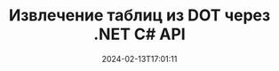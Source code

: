 ---
############################# Static ############################
layout: "auto-gen-parser"
date: 2024-02-13T17:01:11
draft: false
otherformats: dotm dotx epub html mht mhtml odp ods odt one otp ott pdf pps ppsx ppt

############################# Head ############################
head_title: "Извлечение таблиц из DOT и других файлов через .NET C# API"
head_description: "GroupDocs.Parser for .NET API позволяет программистам извлекать таблицы из PDF, DOC, DOCX, PPT, PPTX, EML, MSG, XLS, XLSX, CSV, ODT, RTF и многих других типов документов в приложениях .NET."

############################# Header ############################
title: "Извлечение таблиц из DOT через .NET C# API"
description: "GroupDocs.Parser for .NET API позволяет программистам извлекать таблицы из документов или страниц PDF, DOC, DOCX, PPT, PPTX, EML, MSG, XLS, XLSX, CSV, ODT, RTF и EPUB."
bg_image: "https://cms.admin.containerize.com/templates/aspose/App_Themes/V3/images/bg/header1.png"
bg_overlay: false
button:
    enable: true
    icon: "fas fa-arrow-down"
    label: "Скачать бесплатную пробную версию"
    link: "https://downloads.groupdocs.com/parser/net"

############################# SubMenu ############################
submenu:
    enable: true

    left:
        img_alt: "GroupDocs.Parser for .NET"
        image: "https://cms.admin.containerize.com/templates/groupdocs/images/product-logos/90x90-noborder/groupdocs-parser-net.png"
        product: "GroupDocs.Parser"
        platform: ".NET"

    middle:
        button:

            # button loop
            - link: "https://apireference.groupdocs.com/parser/net"
              text: "Справочник по API"

            # button loop
            - link: "https://github.com/groupdocs-parser"
              text: "Примеры кода"

            # button loop
            - link: "https://products.groupdocs.app/parser/family"
              text: "Живые демонстрации"

            # button loop
            - link: "https://purchase.groupdocs.com/pricing/parser/net"
              text: "Цены"

    right:
        link_download: "https://downloads.groupdocs.com/parser"
        link_learn: "https://docs.groupdocs.com/parser/net"
        link_buy: "https://purchase.groupdocs.com"

############################# About ############################
about:
    enable: true
    title: "Как извлечь таблицы из файлов DOT с помощью API .NET?"
    content: |
        Таблица представляет собой набор ячеек, расположенных в строках и столбцах. Таблицы играют очень важную роль в хранении, а также организации подробных или сложных данных, позволяя пользователям легко читать и просматривать их. Таблицы можно использовать по-разному, например, для создания списков, сравнения информации, выравнивания данных, группировки информации, выделения тенденций или закономерностей в данных и многих других. GroupDocs.Parser for .NET — это полезный API, который позволяет программистам разрабатывать решения для извлечения таблиц, текста и изображений из различных типов поддерживаемых форматов документов, таких как PDF, электронные письма, электронные книги, Word (DOC, DOCX), PowerPoint ( PPT, PPTX), Excel (XLS, XLSX), электронные письма (EML, MSG) и многие другие. .NET API включает в себя несколько важных функций для работы с таблицами, таких как извлечение всех таблиц из документов, извлечение таблицы с определенной страницы, получение данных ячейки таблицы, получение общего количества строк и столбцов таблицы, получение строки высота, печать данных таблицы и многое другое.
        
        

############################# Steps ############################
steps:
    enable: true
    title_left: "Извлечь таблицы из DOT в .NET"
    content_left: |
        [GroupDocs.Parser for .NET](/ru/parser/net/) позволяет разработчикам C# извлекать таблицы из файла DOT, выполняя несколько простых шагов.
        
        * Создать объект [Parser](https://reference.groupdocs.com/net/parser/groupdocs.parser/parser) для исходного документа;
        * Проверьте, поддерживает ли документ извлечение таблицы;
        * Создайте экземпляры классов [PageTableAreaOptions](https://reference.groupdocs.com/parser/net/groupdocs.parser.options/pagetableareaoptions/) и [TemplateTableLayout](https://reference.groupdocs.com/parser/net/groupdocs.parser.templates/templatetablelayout/) для задания макета таблиц
        * Вызовите метод [GetTables](https://reference.groupdocs.com/parser/net/groupdocs.parser/parser/methods/gettables) и получите коллекцию [PageTableArea](https://reference.groupdocs.com/parser/net/groupdocs.parser.data/pagetablearea) объектов;

    title_right: "Узнать больше про извлечение таблиц"
    content_right: |
        * <a href="https://docs.groupdocs.com/parser/net/extract-tables-from-document/">Как извлечь таблицы из документа в C#</a>
        * <a href="https://docs.groupdocs.com/parser/net/extract-tables-from-document-page/">Как извлечь таблицы из страницы документа в C#</a>
 
    code: |
     {{% parser/additional-styles %}}
     {{< parser/code-parser title="Как извлечь таблицы из файла DOT, используя пример кода C#">}}

        ```csharp    
        // Извлечение таблиц из файла DOT с помощью API GroupDocs.Parser
        // Создайте экземпляр класса Parser
        using (Parser parser = new Parser(filePath)) {
            // Проверьте, поддерживает ли документ извлечение таблицы
            if (!parser.Features.Tables) {
                Console.WriteLine("Документ не поддерживает извлечение таблиц.");
                return;
            }
            // Создадим раскладку столов
            TemplateTableLayout layout = new TemplateTableLayout(
                new double[] { 50, 95, 275, 415, 485, 545 },
                new double[] { 325, 340, 365, 395 });
            // Создайте параметры для извлечения таблицы
            PageTableAreaOptions options = new PageTableAreaOptions(layout);
            // Извлечение таблиц из документа.
            IEnumerable<PageTableArea> tables = parser.GetTables(options);
            // Итерация по таблицам
            foreach (PageTableArea t in tables) {
                // Перебирать строки
                for (int row = 0; row < t.RowCount; row++) {
                    // Итерация по столбцам
                    for (int column = 0; column < t.ColumnCount; column++) {
                        // Получить ячейку таблицы
                        PageTableAreaCell cell = t[row, column];
                        if (cell != null) {
                            // Распечатать текст ячейки таблицы
                            Console.Write(cell.Text);
                            Console.Write(" | ");
                        }
                    }
                    Console.WriteLine();
                }
                Console.WriteLine();
            }
        }
        ```
     {{< /parser/code-parser >}}

############################# More ############################
more:
    enable: true
    title_left: "Системные Требования"
    content_left: |
        GroupDocs.Parser for .NET API поддерживаются на всех основных платформах и операционных системах. Перед выполнением приведенного ниже кода убедитесь, что в вашей системе установлены следующие предварительные компоненты.
        
        * Операционные системы: Microsoft Windows, Linux, MacOS
        * Среды разработки: Microsoft Visual Studio, Xamarin, MonoDevelop
        * Фреймворки
        * Загрузите последнюю версию GroupDocs.Parser for .NET из [Nuget](https://www.nuget.org/packages/groupdocs.parser)

    title_right: "Зачем использовать GroupDocs.Parser for .NET"
    content_right: |
        * Поддержка извлечения простого текста из любых поддерживаемых документов    
        * Парсинг документов по пользовательским шаблонам    
        * Полная поддержка извлечения структурированного текста    
        * Текстовый поиск по ключевому слову и регулярному выражению    
        * Извлечение форматированного текста, метаданных, изображений, контейнеров и вложений    
        * Извлечение оглавления для некоторых поддерживаемых форматов документов    
        * Парсинг данных форм из PDF-документов    
        * Извлечение гиперссылок из документа   

############################# About Formats ############################
about_formats:
    enable: true

############################# More Formats ############################
more_formats:
    enable: true
    title: "Извлечение таблиц из других форматов документов"
    content: |
        .NET API анализа документов и сканирования таблиц форматов файлов и изображений. Извлеките данные для некоторых популярных форматов файлов, как указано ниже.

############################# Back to top ###############################
back_to_top:
    enable: true
---